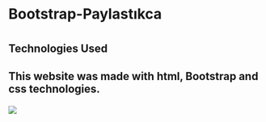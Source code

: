 <h1>Bootstrap-Paylastıkca <h1>

<h2>Technologies Used <h2>

This website was made with html, Bootstrap and css technologies.

![](ekran.gif)
